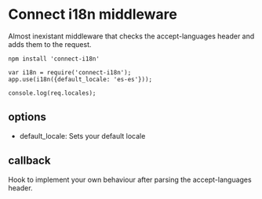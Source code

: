 # Connect i18n middleware

Almost inexistant middleware that checks the accept-languages
header and adds them to the request.

    npm install 'connect-i18n'

    var i18n = require('connect-i18n');
    app.use(i18n({default_locale: 'es-es'}));

    console.log(req.locales);

## options

* default_locale: Sets your default locale

## callback

Hook to implement your own behaviour after parsing the accept-languages header.
